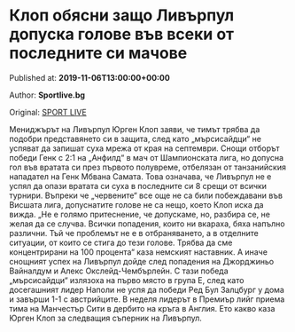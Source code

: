 
# Клоп обясни защо Ливърпул допуска голове във всеки от последните си мачове

Published at: **2019-11-06T13:00:00+00:00**

Author: **Sportlive.bg**

Original: [SPORT LIVE](https://www.sportlive.bg/worldfootball/championsleague/klop-obqsni-zashto-livyrpul-dopuska-golove-vyv-vseki-ot-poslednite-si-machove-1403487.html)

Мениджърът на Ливърпул Юрген Клоп заяви, че тимът трябва да подобри представянето си в защита, след като „мърсисайдци“ не успяват да запишат суха мрежа от края на септември. Снощи отборът победи Генк с 2:1 на „Анфилд“ в мач от Шампионската лига, но допусна гол във вратата си през първото полувреме, отбелязан от танзанийския нападател на Генк Мбвана Самата. Това означава, че Ливърпул не е успял да опази вратата си суха в последните си 8 срещи от всички турнири.
Въпреки че „червените“ все още не са били побеждавани във Висшата лига, допуснатите голове не са нещо, което Клоп иска да вижда. „Не е голямо притеснение, че допускаме, но, разбира се, не желая да се случва. Всички попадения, които ни вкараха, бяха напълно различни. Тъй че проблемът не е в отбраняването, а в отделните ситуации, от които се стига до тези голове. Трябва да сме концентрирани на 100 процента“ каза немският наставник.
А иначе снощният успех на Ливърпул дойде след попадения на Джорджиньо Вайналдум и Алекс Окслейд-Чембърлейн. С тази победа „мърсисайдци“ излязоха на първо място в група Е, след като досегашният лидер Наполи не успя да победи Ред Бул Залцбург у дома и завърши 1-1 с австрийците. В неделя лидерът в Премиър лийг приема тима на Манчестър Сити в дербито на кръга в Англия. Ето какво каза Юрген Клоп за следващия съперник на Ливърпул.

